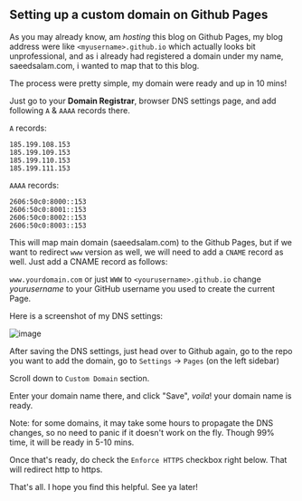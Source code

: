 ## Setting up a custom domain on Github Pages

As you may already know, am _hosting_ this blog on Github Pages, my blog address were like ``<myusername>.github.io`` which actually looks bit unprofessional, and as i already had registered a domain under my name, saeedsalam.com, i wanted to map that to this blog.

The process were pretty simple, my domain were ready and up in 10 mins!

Just go to your **Domain Registrar**, browser DNS settings page, and add following ``A`` & ``AAAA`` records there.

``A`` records:
```
185.199.108.153
185.199.109.153
185.199.110.153
185.199.111.153
```

``AAAA`` records:
```
2606:50c0:8000::153
2606:50c0:8001::153
2606:50c0:8002::153
2606:50c0:8003::153
```

This will map main domain (saeedsalam.com) to the Github Pages, but if we want to redirect `www` version as well, we will need to add a `CNAME` record as well.
Just add a CNAME record as follows:

`www.yourdomain.com` or just `WWW` to `<yourusername>.github.io`
change _yourusername_ to your GitHub username you used to create the current Page.

Here is a screenshot of my DNS settings:

![image](https://github.com/SaeedSalam/saeedsalam.github.io/assets/11427342/f12bf1f0-2bb4-4785-b20d-4aaea290db55)

After saving the DNS settings, just head over to Github again, go to the repo you want to add the domain, go to ``Settings`` -> ``Pages`` (on the left sidebar)

Scroll down to `Custom Domain` section.

Enter your domain name there, and click "Save", _voila_! your domain name is ready.

Note: for some domains, it may take some hours to propagate the DNS changes, so no need to panic if it doesn't work on the fly. Though 99% time, it will be ready in 5-10 mins.

Once that's ready, do check the ``Enforce HTTPS`` checkbox right below. That will redirect http to https.

That's all. I hope you find this helpful. See ya later!
